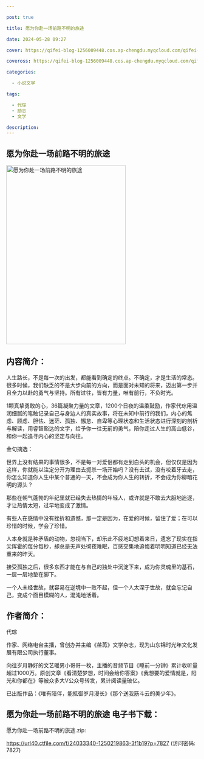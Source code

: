 ```yaml
---

post: true

title: 愿为你赴一场前路不明的旅途

date: 2024-05-28 09:27

cover: https://qifei-blog-1256009448.cos.ap-chengdu.myqcloud.com/qifei-blog/65fff54d9f345e8d031e71ed.jpg

coveross: https://qifei-blog-1256009448.cos.ap-chengdu.myqcloud.com/qifei-blog/65fff54d9f345e8d031e71ed.jpg

categories:

  - 小说文学

tags:

  - 代琮
  - 励志
  - 文学

description:
---
```


## 愿为你赴一场前路不明的旅途
<img alt="愿为你赴一场前路不明的旅途 " class="aligncenter loaded" data-was-processed="true" decoding="async" fetchpriority="high" height="471" src="https://qifei-blog-1256009448.cos.ap-chengdu.myqcloud.com/qifei-blog/65fff54d9f345e8d031e71ed.jpg " style="cursor: zoom-in;" width="314"/>

## 内容简介：

人生路长，不是每一次的出发，都能看到确定的终点。不确定，才是生活的常态。很多时候，我们缺乏的不是大步向前的方向，而是面对未知的将来，迈出第一步并且全力以赴的勇气与坚持。所有过往，皆有力量，唯有前行，不负时光。

1颗真挚勇敢的心，36篇凝聚力量的文章，1200个日夜的温柔鼓励，作家代琮用温润细腻的笔触记录自己与身边人的真实故事，将在未知中前行的我们，内心的焦虑、顾虑、胆怯、迷茫、孤独、懈怠、自卑等心理状态和生活状态进行深刻的剖析与解读，用睿智豁达的文字，给予你一往无前的勇气，陪你走过人生的高山低谷，和你一起追寻内心的坚定与向往。

金句摘选：

世界上没有结果的事情很多，不是每一对爱侣都有走到白头的机会，但仅仅是因为这样，你就能以注定分开为理由去扼杀一场开始吗？没有去试，没有咬着牙去走，你怎么知道你人生中某个普通的一天，不会成为你人生的转折，不会成为你柳暗花明的源头？

那些在朝气蓬勃的年纪里就已经失去热情的年轻人，或许就是不敢去大胆地追逐，才让热情太短，过早地变成了激情。

有些人在感情中没有挫折和遗憾，那一定是因为，在爱的时候，留住了爱；在可以珍惜的时候，学会了珍惜。

人本身就是种矛盾的动物，忽视当下，却乐此不疲地幻想着来日，遗忘了现实在指尖挥霍的每分每秒，却总是无声处彻夜难眠，百感交集地追悔着明明知道已经无法重来的昨天。

接受孤独之后，很多东西才能在与自己的独处中沉淀下来，成为你灵魂里的基石，一层一层地垫在脚下。

一个人未经世故，就容易在逆境中一败不起，但一个人太深于世故，就会忘记自己，变成个面目模糊的人，混沌地活着。

## 作者简介：

代琮

作家、网络电台主播，曾创办并主编《荏苒》文学杂志，现为山东锦时光年文化发展有限公司执行董事。

向往岁月静好的文艺暖男小哥哥一枚，主播的音频节目《睡前一分钟》累计收听量超过1000万。原创文章《看清楚梦想，时间会给你答案》《我想要的爱情就是，阳光和你都在》等被众多大V公众号转发，累计阅读量破亿。

已出版作品：《唯有陪伴，能抵御岁月漫长》《那个送我筋斗云的美少年》。

## 愿为你赴一场前路不明的旅途 电子书下载：



愿为你赴一场前路不明的旅途.zip: 

https://url40.ctfile.com/f/24033340-1250219863-3f1b19?p=7827 (访问密码: 7827)
